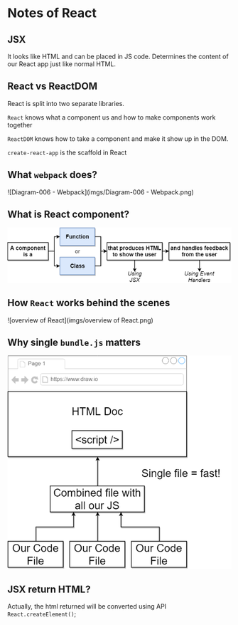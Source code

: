 # Notes of React 



## JSX

It looks like HTML and can be placed in JS code. Determines the content of our React app just like normal HTML.

##  React vs ReactDOM

React is split into two separate libraries.

`React` knows what a component us and how to make components work together

`ReactDOM` knows how to take a component and make it show up in the DOM.



`create-react-app` is the scaffold in React



## What `webpack` does?

![Diagram-006 - Webpack](imgs/Diagram-006 - Webpack.png)



## What is React component?

![react-component](imgs/react-component.png)



## How `React` works behind the scenes

![overview of React](imgs/overview of React.png)



## Why single `bundle.js` matters

![multiscript](imgs/multiscript.png)



## JSX return HTML?

Actually, the html returned will be converted using API `React.createElement()`;



